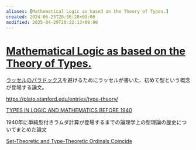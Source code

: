 ```yaml
---
aliases: [Mathematical Logic as based on the Theory of Types.]
created: 2024-06-25T20:36:28+09:00
modified: 2025-04-29T20:22:13+09:00
---
```


# [Mathematical Logic as based on the Theory of Types.](https://www.jstor.org/stable/pdf/2369948.pdf)

[ラッセルのパラドックス](https://ja.wikipedia.org/wiki/%E3%83%A9%E3%83%83%E3%82%BB%E3%83%AB%E3%81%AE%E3%83%91%E3%83%A9%E3%83%89%E3%83%83%E3%82%AF%E3%82%B9)を避けるためにラッセルが書いた、初めて型という概念が登場する論文。

https://plato.stanford.edu/entries/type-theory/


[TYPES IN LOGIC AND MATHEMATICS BEFORE 1940](https://www.macs.hw.ac.uk/~fairouz/forest/papers/journals-publications/bsl02/bsl02.pdf)

1940年に単純型付きラムダ計算が登場するまでの論理学上の型理論の歴史についてまとめた論文


[Set-Theoretic and Type-Theoretic Ordinals Coincide](https://arxiv.org/abs/2301.10696)

